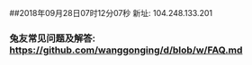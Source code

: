 ##2018年09月28日07时12分07秒 新址: 104.248.133.201
### 兔友常见问题及解答: https://github.com/wanggonging/d/blob/w/FAQ.md
